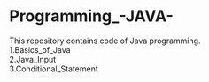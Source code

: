 # Programming_-JAVA-
This repository contains code of Java programming.
<br>
1.Basics_of_Java
<br>
2.Java_Input
<br>
3.Conditional_Statement
